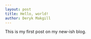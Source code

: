 ```yaml
---
layout: post
title: Hello, world!
author: Deryk Makgill
---
```


This is my first post on my new-ish blog.
